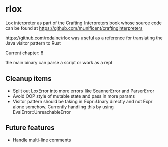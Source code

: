 # rlox

Lox interpreter as part of the Crafting Interpreters book whose source code can be found at <https://github.com/munificent/craftinginterpreters>

<https://github.com/rodaine/rlox> was useful as a reference for translating the Java visitor pattern to Rust

Current chapter: 8

the main binary can parse a script or work as a repl

## Cleanup items

- Split out LoxError into more errors like ScannerError and ParserError
- Avoid OOP style of mutable state and pass in more params
- Visitor pattern should be taking in Expr::Unary directly and not Expr alone somehow. Currently handling this by using EvalError::UnreachableError

## Future features

- Handle multi-line comments
